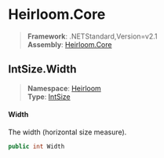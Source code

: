 # Heirloom.Core

> **Framework**: .NETStandard,Version=v2.1  
> **Assembly**: [Heirloom.Core][0]  

## IntSize.Width

> **Namespace**: [Heirloom][0]  
> **Type**: [IntSize][1]  

#### Width

The width (horizontal size measure).

```cs
public int Width
```

[0]: ../Heirloom.Core.md
[1]: Heirloom.IntSize.md
